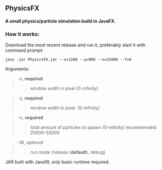 ## PhysicsFX

#### A small physics/particle simulation build in JavaFX.

### How it works:

Download the most recent release and run it, preferably start it with command prompt:

  ~~~ 
  java -jar PhysicsFX.jar --x=1280 --y=960 --n=25000 --T=6 
  ~~~

Arguments:
> -x, **required**
>> window width in pixel  (0-infinity)

> -y, **required**
>> window width in pixel. (0-infinity)

> -n, **required**
>> total amount of particles to spawn (0-infinity) recommended: 25000-50000

> -M, *optional*
>> run mode (release (**default**), debug)   
> 
  

  

JAR built with Java19, only basic runtime required.  